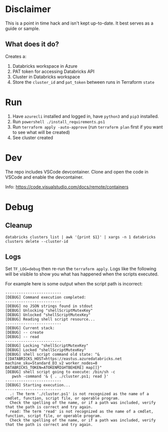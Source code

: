# Disclaimer

This is a point in time hack and isn't kept up-to-date. It best serves as a guide or sample.

## What does it do?

Creates a:
1. Databricks workspace in Azure
1. PAT token for accessing Databricks API
1. Cluster in Databricks workspace
1. Store the `cluster_id` and `pat_token` between runs in Terraform `state`

# Run 

1. Have `azurecli` installed and logged in, have `python3` and `pip3` installed.
1. Run `powershell ./install_requirements.ps1`
1. Run `terraform apply -auto-approve` (run `terraform plan` first if you want to see what will be created)
1. See cluster created

# Dev 

The repo includes VSCode devcontainer. Clone and open the code in VSCode and enable the devcontainer. 

Info: https://code.visualstudio.com/docs/remote/containers

# Debug

## Cleanup

`databricks clusters list | awk '{print $1}' | xargs -n 1 databricks clusters delete --cluster-id`

## Logs

Set `TF_LOG=debug` then re-run the `terraform apply`. Logs like the following will be visible to show you what has happened when the scripts executed.

For example here is some output when the script path is incorrect:

```
-------------------------
[DEBUG] Command execution completed:
-------------------------
[DEBUG] no JSON strings found in stdout
[DEBUG] Unlocking "shellScriptMutexKey"
[DEBUG] Unlocked "shellScriptMutexKey"
[DEBUG] Reading shell script resource...
-------------------------
[DEBUG] Current stack:
[DEBUG] -- create
[DEBUG] -- read
-------------------------
[DEBUG] Locking "shellScriptMutexKey"
[DEBUG] Locked "shellScriptMutexKey"
[DEBUG] shell script command old state: "&{[DATABRICKS_HOST=https://eastus.azuredatabricks.net machine_sku=Standard_D3_v2 worker_nodes=8 DATABRICKS_TOKEN=ATOKENMIGHTBEHERE] map[]}"
[DEBUG] shell script going to execute: /bin/sh -c
   pwsh -command '& { . ./cluster.ps1; read }'
-------------------------
[DEBUG] Starting execution...
-------------------------
  .: The term './cluster.ps1' is not recognized as the name of a cmdlet, function, script file, or operable program.
  Check the spelling of the name, or if a path was included, verify that the path is correct and try again.
  read: The term 'read' is not recognized as the name of a cmdlet, function, script file, or operable program.
  Check the spelling of the name, or if a path was included, verify that the path is correct and try again.
```